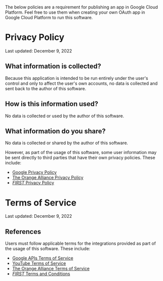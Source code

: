 The below policies are a requirement for publishing an app in Google Cloud Platform. Feel free to use them when creating your own OAuth app in Google Cloud Platform to run this software.


# Privacy Policy

Last updated: December 9, 2022

## What information is collected?

Because this application is intended to be run entirely under the user's control and only to affect the user's own accounts, no data is collected and sent back to the author of this software.

## How is this information used?

No data is collected or used by the author of this software.

## What information do you share?

No data is collected or shared by the author of this software.

However, as part of the usage of this software, some user information may be sent directly to third parties that have their own privacy policies. These include:
  * [Google Privacy Policy](https://policies.google.com/privacy)
  * [The Orange Alliance Privacy Policy](https://theorangealliance.org/legal)
  * [_FIRST_ Privacy Policy](https://www.firstinspires.org/about/privacy-policy)


# Terms of Service

Last updated: December 9, 2022

## References

Users must follow applicable terms for the integrations provided as part of the usage of this software. These include:
  * [Google APIs Terms of Service](https://developers.google.com/terms)
  * [YouTube Terms of Service](https://www.youtube.com/t/terms)
  * [The Orange Alliance Terms of Service](https://theorangealliance.org/legal)
  * [_FIRST_ Terms and Conditions](https://www.firstinspires.org/about/legal-notices)
